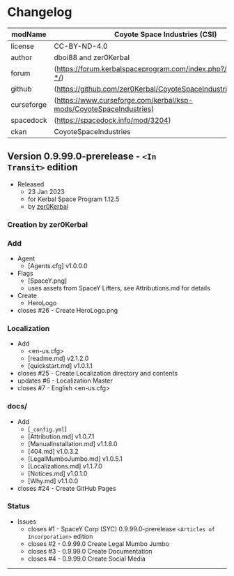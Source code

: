 # Changelog  
  
| modName    | Coyote Space Industries (CSI)                                      |
| ---------- | ------------------------------------------------------------------ |
| license    | CC-BY-ND-4.0                                                       |
| author     | dboi88 and zer0Kerbal                                              |
| forum      | (https://forum.kerbalspaceprogram.com/index.php?/topic/211679-*/)  |
| github     | (https://github.com/zer0Kerbal/CoyoteSpaceIndustries)              |
| curseforge | (https://www.curseforge.com/kerbal/ksp-mods/CoyoteSpaceIndustries) |
| spacedock  | (https://spacedock.info/mod/3204)                                  |
| ckan       | CoyoteSpaceIndustries                                              |

## Version 0.9.99.0-prerelease - `<In Transit>` edition

* Released
  * 23 Jan 2023
  * for Kerbal Space Program 1.12.5
  * by [zer0Kerbal](https://github.com/zer0Kerbal)

### Creation by zer0Kerbal

### Add

* Agent
  * [Agents.cfg] v1.0.0.0
* Flags
  * [SpaceY.png]
  * uses assets from SpaceY Lifters, see Attributions.md for details
* Create
  * HeroLogo
* closes #26 - Create HeroLogo.png

### Localization

* Add
  * <en-us.cfg>
  * [readme.md] v2.1.2.0
  * [quickstart.md] v1.0.1.1
* closes #25 - Create Localization directory and contents
* updates #6 - Localization Master
* closes #7 - English <en-us.cfg>

### docs/

* Add
  * [`_config.yml`]
  * [Attribution.md] v1.0.7.1
  * [ManualInstallation.md] v1.1.8.0
  * [404.md] v1.0.3.2
  * [LegalMumboJumbo.md] v1.0.5.1
  * [Localizations.md] v1.1.7.0
  * [Notices.md] v1.0.1.0
  * [Why.md] v1.1.0.0
* closes #24 - Create GitHub Pages

### Status

* Issues
  * closes #1 - SpaceY Corp (SYC) 0.9.99.0-prerelease `<Articles of Incorporation>` edition
  * closes #2 - 0.9.99.0 Create Legal Mumbo Jumbo
  * closes #3 - 0.9.99.0 Create Documentation
  * closes #4 - 0.9.99.0 Create Social Media

---
